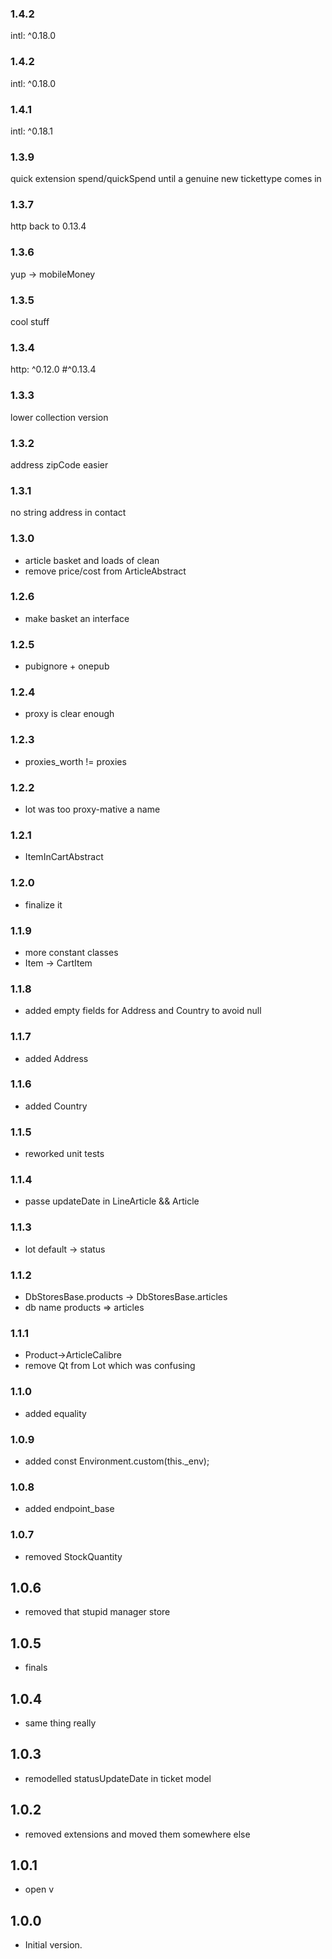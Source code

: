 ### 1.4.2

intl: ^0.18.0

### 1.4.2

intl: ^0.18.0

### 1.4.1

intl: ^0.18.1

### 1.3.9

quick extension spend/quickSpend until a genuine new tickettype comes in

### 1.3.7
http back to 0.13.4

### 1.3.6
yup -> mobileMoney

### 1.3.5
cool stuff

### 1.3.4
http: ^0.12.0 #^0.13.4

### 1.3.3
lower collection version

### 1.3.2
address zipCode easier

### 1.3.1
no string address in contact

### 1.3.0
- article basket and loads of clean
- remove price/cost from ArticleAbstract
### 1.2.6
- make basket an interface
### 1.2.5
- pubignore + onepub

### 1.2.4
- proxy is clear enough

### 1.2.3
- proxies_worth != proxies

### 1.2.2
- lot was too proxy-mative a name

### 1.2.1
- ItemInCartAbstract

### 1.2.0
- finalize it

### 1.1.9
- more constant classes
- Item -> CartItem

### 1.1.8
- added empty fields for Address and Country to avoid null

### 1.1.7
- added Address
### 1.1.6
- added Country

### 1.1.5
- reworked unit tests

### 1.1.4
- passe updateDate in LineArticle && Article

### 1.1.3
- lot default -> status

### 1.1.2
- DbStoresBase.products -> DbStoresBase.articles
- db name products => articles

### 1.1.1
- Product->ArticleCalibre
- remove Qt from Lot which was confusing

### 1.1.0
- added equality

### 1.0.9
- added const Environment.custom(this._env);

### 1.0.8
- added endpoint_base

### 1.0.7
- removed StockQuantity

## 1.0.6
- removed that stupid manager store

## 1.0.5

- finals
## 1.0.4

- same thing really
## 1.0.3

- remodelled statusUpdateDate in ticket model
## 1.0.2

- removed extensions and moved them somewhere else
## 1.0.1

- open v
## 1.0.0

- Initial version.
